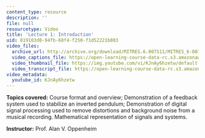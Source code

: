 ```yaml
---
content_type: resource
description: ''
file: null
resourcetype: Video
title: 'Lecture 1: Introduction'
uid: 819103d0-94fb-68f4-f250-f1d52221b803
video_files:
  archive_url: http://archive.org/download/MITRES.6.007S11/MITRES_6-007S11lec01_300k.mp4
  video_captions_file: https://open-learning-course-data-rc.s3.amazonaws.com/res-6-007-signals-and-systems-spring-2011/aca27466e7e7551e86e867731e11312c_KJnAy6hzetw.vtt
  video_thumbnail_file: https://img.youtube.com/vi/KJnAy6hzetw/default.jpg
  video_transcript_file: https://open-learning-course-data-rc.s3.amazonaws.com/res-6-007-signals-and-systems-spring-2011/5504e2c59183fda9f139ffb6137019f3_KJnAy6hzetw.pdf
video_metadata:
  youtube_id: KJnAy6hzetw
---
```


**Topics covered:** Course format and overview; Demonstration of a feedback system used to stabilize an inverted pendulum; Demonstration of digital signal processing used to remove distortions and background noise from a musical recording. Mathematical representation of signals and systems.

**Instructor:** Prof. Alan V. Oppenheim